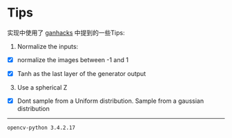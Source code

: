 
# Tips
实现中使用了 [ganhacks](https://github.com/soumith/ganhacks) 中提到的一些Tips:

1. Normalize the inputs:

- [x] normalize the images between -1 and 1

- [x] Tanh as the last layer of the generator output

3. Use a spherical Z

- [x] Dont sample from a Uniform distribution. Sample from a gaussian distribution
---

`opencv-python 3.4.2.17`